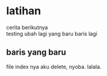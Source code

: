 # latihan 
cerita berikutnya
<br>
testing
 ubah lagi
yang baru
baris lagi

## baris yang baru
file index nya aku delete, nyoba.
lalala.